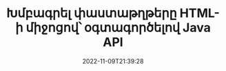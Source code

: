 ---
############################# Static ############################
layout: "product"
date: 2022-11-09T21:39:28
draft: false

product: "Editor"
product_tag: "editor"
platform: "Java"
platform_tag: "java"

############################# Head ############################
head_title: "Java Document Editor API | Խմբագրել Word Web XML տեքստային ֆայլերը՝ օգտագործելով HTML"
head_description: "Փաստաթղթերի խմբագրիչ API Java-ի համար: Ներբեռնեք Microsoft Word, XML, վեբ և տեքստային ֆայլեր HTML-ի մեջ և մանիպուլյացիայից հետո դարձրեք սկզբնական ձևաչափի:"

############################# Header ############################
title: "Խմբագրել փաստաթղթերը HTML-ի միջոցով՝ օգտագործելով Java API"
description: "Ինտեգրել Java հավելվածները HTML խմբագրիչի հետ՝ փաստաթղթերը մանիպուլյացիայի ենթարկելու և սկզբնական ձևաչափի վերածելու համար:"
button:
    enable: true

############################# SubMenu ############################
submenu:
    enable: true
    
    left:
        img_alt: "GroupDocs.Editor for Java"
        image: "https://www.groupdocs.cloud/templates/groupdocs/images/product-logos/groupdocs-editor-java.png"
        product: "GroupDocs.Editor"
        platform: "Java"

    middle:
        button:
            # button loop
            - link: "#overview"
              text: "Ընդհանուր ակնարկ"

            # button loop
            - link: "#features"
              text: "Հատկություններ"

            # button loop
            - link: "#support"
              text: "Աջակցություն"

            # button loop
            - link: "https://products.groupdocs.app/editor"
              text: "Live Demo"

            # button loop
            - link: "https://purchase.groupdocs.com/pricing/editor/java"
              text: "Գնագոյացում"

    right:
        link_download: "https://downloads.groupdocs.com/editor"
        link_learn: "https://docs.groupdocs.com/editor/java/"
        link_buy: "https://purchase.groupdocs.com"

############################# Overview ############################
overview:
    enable: true
    content: |
      GroupDocs.Editor-ը Java API-ի համար թույլ է տալիս փաստաթղթերի խմբագրումը HTML-ի տեսքով: API-ն աջակցում է բազմաթիվ փաստաթղթերի ձևաչափերին և կարող է ինտեգրվել ցանկացած արտաքին, բաց կոդով կամ վճարովի HTML խմբագրիչի հետ: Editor API-ն կմշակի փաստաթղթերը բեռնելու, այն HTML-ի փոխակերպելու, HTML-ը արտաքին միջերեսին տրամադրելու և այնուհետև մանիպուլյացիայից հետո HTML-ը կպահի բնօրինակ փաստաթղթում: Այն կարող է օգտագործվել նաև Microsoft Word, Excel աղյուսակներ, PowerPoint ֆայլեր, OpenDocument ձևաչափեր, XML և TXT փաստաթղթեր ստեղծելու համար:
    tabs:
      enable: true     
      
      ## TAB ONE ##
      tab_one:
        description: |
          Ստորև ներկայացված է GroupDocs.Editor-ի ակնարկ Java-ի համար:

        left:
          enable: true
          icon: "fab fa-html5"
          title: "Մանիպուլյացիա՝ օգտագործելով HTML"
          content: |
            * Բեռնել աջակցվող փաստաթուղթը
            * Խմբագրել բովանդակությունը՝ օգտագործելով HTML
            * Խմբագրել առնչվող ոճերը
            * Փոխարկել բնօրինակ ձևաչափին
      
      ## TAB TWO ##
      tab_two:
        description: |
          GroupDocs.Editor Java-ի համար աջակցում է հետևյալ [ֆայլի ձևաչափերը] (https://docs.groupdocs.com/editor/java/supported-document-formats/)

        left:
          enable: true
          table:
            # table loop
            - title: "Microsoft Office"
              content: |
                * **Microsoft Word**: DOC, DOCX, DOCM, DOT, DOTM, DOTX, FlatOPC, WordML, RTF
                * **Microsoft Excel**: XLS, XLSX, XLSM, XLT, XLTX, XLTM, XLSB, XLAM, CSV, TSV, SXC, SpreadsheetML, DIF, DSV
                * **Microsoft PowerPoint**: PPT, PPTX, PPTM, PPS, PPSX, PPSM, POT, POTX, POTM

        right:
          enable: true
          table:
            # table loop
            - title: "Այլ ձևաչափի ընտանիքներ"
              content: |
                * **OpenDocument-ի ձևաչափեր**: ODT, OTT, ODS, FODS, ODP, OTP
                * **OpenDocument-ի ձևաչափեր**: MSG, MBOX, EML, EMLX
                * **Վեբ ձևաչափեր**: HTML, MHTML, CHM, XML, TXT
                * **Վեբ ձևաչափեր**: MOBI, AZW3, ePub

      ## TAB THREE ##
      tab_three:
        description: |
          GroupDocs.Editor-ը Java-ի համար աջակցում է հետևյալ օպերացիոն համակարգերի, շրջանակների և փաթեթների կառավարիչներին:
        
        left:
          enable: true
          table:
            # table loop
            - icon: "fab fa-windows"
              title: "Օպերացիոն համակարգեր"
              content: |
                * Microsoft Windows Desktop
                * Microsoft Windows Server
                * Linux
                * MacOS

            # table loop
            - icon: "fas fa-code"
              title: "Աջակցվող շրջանակներ"
              content: |
                * Java 7 (1.7) +

        right:
          enable: true
          table:
            # table loop
            - icon: "fas fa-cogs"
              title: "Զարգացման միջավայրեր"
              content: |
                * NetBeans
                * IntelliJ IDEA
                * Eclipse
            # table loop
            - icon: "fas fa-tools"
              title: "Build Automation Tool"
              content: |
                * Maven

############################# Features ############################
features:
    enable: true
    title: "GroupDocs.Editor Java-ի առանձնահատկությունների համար"

    feature:
      # feature loop
      - icon: "fas fa-copy"
        content: "Հեշտ HTML խմբագրիչի ինտեգրում"

      # feature loop
      - icon: "fas fa-eye"
        content: "Փաստաթղթի փոխակերպում HTML DOM-ի"

      # feature loop
      - icon: "fas fa-bolt"
        content: "Քաղեք HTML բովանդակությունը Document Stream-ից"
      
      # feature loop
      - icon: "fas fa-file-powerpoint"
        content: "Բեռնել, խմբագրել և պահպանել Word, Excel և PowerPoint ֆայլերի ձևաչափերը"

      # feature loop
      - icon: "fas fa-code"
        content: "Ներբեռնեք HTML-ը Ներկառուցված տարրերի հետ միասին"

      # feature loop
      - icon: "fas fa-cloud"
        content: "Ներմուծեք, դիտեք և խմբագրեք XML փաստաթղթերը"

      # feature loop
      - icon: "fas fa-remove-format"
        content: "Շրջանցեք HTML բովանդակությունը և պահպանեք ներկառուցված ռեսուրսները"

      # feature loop
      - icon: "fas fa-comment-slash"
        content: "Դիտեք, խմբագրեք և պահպանեք բառերի մշակման փաստաթղթերը էջային ռեժիմում"

      # feature loop
      - icon: "fas fa-location-arrow"
        content: "Ստացեք HTML Body Tag-ի բովանդակությունը Ֆայլից"

      # feature loop
      - icon: "fas fa-border-all"
        content: "Քաղեք HTML ֆայլի CSS բովանդակությունը"

      # feature loop
      - icon: "fas fa-wrench"
        content: "Օգտագործեք լարային բովանդակությունը՝ HTML DOM-ը ստանալու և ֆայլի փոխարկելու համար"

      # feature loop
      - icon: "fas fa-columns"
        content: "Փոխակերպեք HTML DOM-ը ներկառուցված տարրերով"

      # feature loop
      - icon: "fas fa-file-word"
        content: "Փոխակերպեք բազմաթիվ ձևաչափերի ֆայլերը HTML-ում՝ խմբագրման համար"

      # feature loop
      - icon: "fas fa-envelope"
        content: "Ստացեք մուտքային փաստաթղթերի մետա տեղեկատվությունը առանց խմբագրման"

      # feature loop
      - icon: "fas fa-print"
        content: "Պահպանեք խմբագրված փաստաթղթերը պարզ տեքստային ֆայլի ձևաչափում"

      # feature loop
      - icon: "fas fa-file-archive"
        content: "Փոխակերպման ճշգրտություն"

      # feature loop
      - icon: "fas fa-lock"
        content: "Կիրառել գաղտնաբառը ելքային փաստաթղթում"

      # feature loop
      - icon: "fas fa-file-code"
        content: "Տվյալների բազա (DB) Agnostic"
      
      # feature loop
      - icon: "fas fa-fill-drip"
        content: "Օգտվողի միջերես (UI) Agnostic"

      # feature loop
      - icon: "fas fa-file-excel"
        content: "Աջակցում է Metered լիցենզավորմանը"

    more_feature:
      # more_feature_loop
      - title: "Ճշգրիտ փոխակերպում դեպի և HTML DOM-ից"
        content: |
          Java-ի համար GroupDocs.Editor-ի օգտագործումը թույլ է տալիս Java-ում ստեղծել հավելվածներ, որոնք բեռնում են աջակցվող ֆայլի ձևաչափով փաստաթուղթ՝ այն փոխարկելու HTML փաստաթղթի օբյեկտի մոդելի (DOM)՝ դրա հետ կապված տարրերի հետ միասին, օրինակ՝ CSS: Ավելին, մեր Editor Java API-ն թույլ է տալիս խմբագրել HTML-ը հանրաճանաչ HTML խմբագիրներից որևէ մեկում: Ձեր պահանջվող փոփոխությունները կատարելուց հետո GroupDocs.Editor-ը Java-ի համար օգնում է ձեզ վերափոխել ստացված HTML-ը իր սկզբնական ֆայլի ձևաչափին:
          
          ```java
          // Create Editor class by loading an input document
          Editor editor = new Editor("Sample.docx");

          // Open document for edit and obtain EditableDocument
          EditableDocument original = editor.edit();

          // Obtain all-embedded HTML from it
          String allEmbeddedInside = original.getEmbeddedHtml();

          // If necessary, obtain pure HTML-markup, CSS, images and other resources in separate form

          // Whole HTML-markup, without any resources
          String completeHtmlMarkup = original.getContent();

          // Only HTML->BODY content, useful for most of WYSIWYG-editors
          String onlyInnerBody = original.getBodyContent();

          // All CSS stylesheets
          List<CssText> stylesheets = original.getCss();

          // All images, including raster and vector, but without CSS gradients
          List<IImageResource> images = original.getImages();

          // All font resources
          List<FontResourceBase> fonts = original.getFonts();

          // finally, send this content to your WYSIWYG HTML-editor
          ```
      # more_feature_loop
      - title: "Բեռնել և ստանալ Associate Elements"
        content: "GroupDocs.Editor-ը Java API-ի համար թույլ է տալիս առբերել հարակից տարրերը աջակցվող ձևաչափերի փաստաթղթերից, ինչպիսիք են պատկերները, CSS-ը, տառատեսակները և այլն: Այնուհետև կարող եք բեռնել այս առբերված առնչվող տարրերը, անցնել դրանք և պահպանել դրանք վերջնական HTML ֆայլից առանձին և ունենալ լավ կառավարվող արդյունք:"

############################# Support ############################
support:
    enable: true

############################# Solutions ############################
solutions:
    enable: true
    title: "GroupDocs.Editor-ն առաջարկում է փաստաթղթերի խմբագրման API-ներ մշակման այլ հայտնի միջավայրերի համար"

    solution:
        # solution loop
        - img_alt: "GroupDocs.Editor for .NET"
          image: "https://www.groupdocs.cloud/templates/groupdocs/images/product-logos/groupdocs-editor-net.png"
          product: "GroupDocs.Editor"
          platform: ".NET"
          link: "/editor/net/"

############################# Back to top ###############################
back_to_top:
  enable: true
---